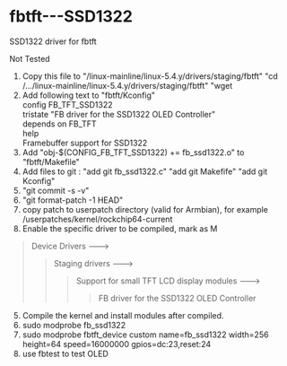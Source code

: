 # fbtft---SSD1322
SSD1322 driver for fbtft
 
 Not Tested 
 
1. Copy this file to "/linux-mainline/linux-5.4.y/drivers/staging/fbtft"
     "cd /.../linux-mainline/linux-5.4.y/drivers/staging/fbtft"
     "wget 
2. Add following text to "fbtft/Kconfig"</br>
      config FB_TFT_SSD1322</br>
        tristate "FB driver for the SSD1322 OLED Controller"</br>
        depends on FB_TFT</br>
        help</br>
          Framebuffer support for SSD1322</br>
3. Add "obj-$(CONFIG_FB_TFT_SSD1322)     += fb_ssd1322.o" to "fbtft/Makefile"
4. Add files to git : 
     "add git fb_ssd1322.c"
     "add git Makefife"
     "add git Kconfig"
5. "git commit -s -v"
6. "git format-patch -1 HEAD"
7. copy patch to userpatch directory (valid for Armbian), for example /userpatches/kernel/rockchip64-current
4. Enable the specific driver to be compiled, mark as M</br>
>Device Drivers ---></br>
>>Staging drivers ---></br>
>>>Support for small TFT LCD display modules ---></br>
>>>>FB driver for the SSD1322 OLED Controller</br>
5. Compile the kernel and install modules after compiled.
6. sudo modprobe fb_ssd1322
7. sudo modprobe fbtft_device custom name=fb_ssd1322 width=256 height=64 speed=16000000 gpios=dc:23,reset:24
8. use fbtest to test OLED
